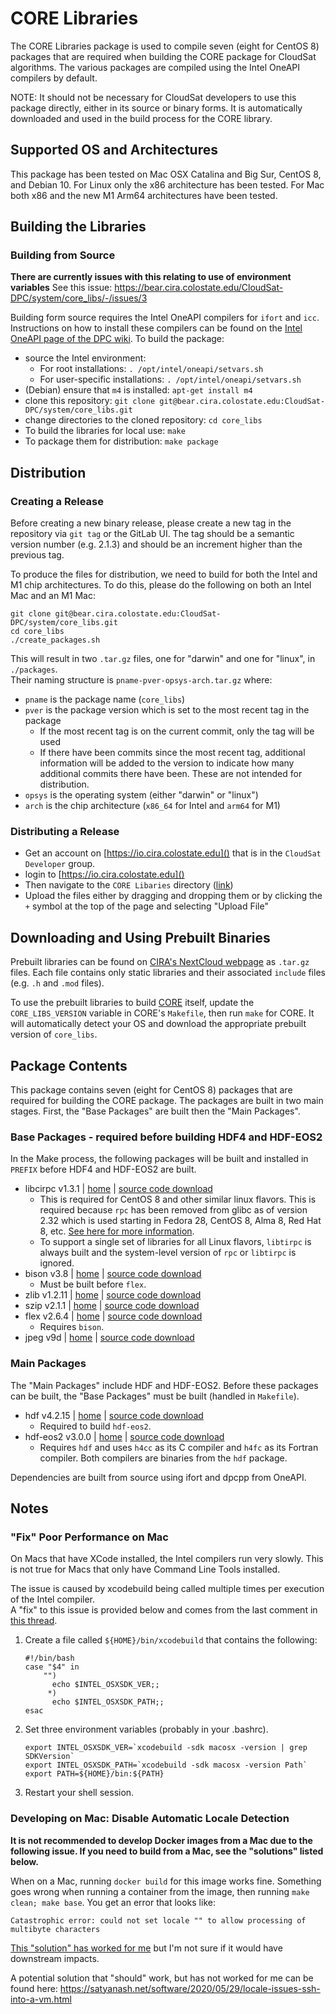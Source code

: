 # CORE Libraries
The CORE Libraries package is used to compile seven (eight for CentOS 8) packages that are required 
when building the CORE package for CloudSat algorithms. The various packages are compiled using the 
Intel OneAPI compilers by default.

NOTE: It should not be necessary for CloudSat developers to use this package directly, either in its 
source or binary forms. It is automatically downloaded and used in the build process for the CORE 
library.

## Supported OS and Architectures
This package has been tested on Mac OSX Catalina and Big Sur, CentOS 8, and Debian 10. For Linux 
only the x86 architecture has been tested. For Mac both x86 and the new M1 Arm64 architectures have 
been tested.

## Building the Libraries

### Building from Source
**There are currently issues with this relating to use of environment variables**
See this issue: https://bear.cira.colostate.edu/CloudSat-DPC/system/core_libs/-/issues/3

Building form source requires the Intel OneAPI compilers for `ifort` and `icc`. Instructions on how 
to install these compilers can be found on the [Intel OneAPI page of the DPC wiki][wiki-oneapi].  To 
build the package:
- source the Intel environment:
  - For root installations: `. /opt/intel/oneapi/setvars.sh`
  - For user-specific installations: `. /opt/intel/oneapi/setvars.sh`
- (Debian) ensure that `m4` is installed: `apt-get install m4`
- clone this repository: `git clone git@bear.cira.colostate.edu:CloudSat-DPC/system/core_libs.git`  
- change directories to the cloned repository: `cd core_libs`
- To build the libraries for local use: `make`
- To package them for distribution: `make package`

## Distribution

### Creating a Release
Before creating a new binary release, please create a new tag in the repository via `git tag` or the 
GitLab UI.  The tag should be a semantic version number (e.g. 2.1.3) and should be an increment 
higher than the previous tag.

To produce the files for distribution, we need to build for both the Intel and M1 chip 
architectures. To do this, please do the following on both an Intel Mac and an M1 Mac:

```
git clone git@bear.cira.colostate.edu:CloudSat-DPC/system/core_libs.git
cd core_libs
./create_packages.sh
```

This will result in two `.tar.gz` files, one for "darwin" and one for "linux", in `./packages`.  
Their naming structure is `pname-pver-opsys-arch.tar.gz` where:
- `pname` is the package name (`core_libs`)
- `pver` is the package version which is set to the most recent tag in the package
  - If the most recent tag is on the current commit, only the tag will be used
  - If there have been commits since the most recent tag, additional information will be added to 
    the version to indicate how many additional commits there have been. These are not intended for 
    distribution.
- `opsys` is the operating system (either "darwin" or "linux")
- `arch` is the chip architecture (`x86_64` for Intel and `arm64` for M1)

### Distributing a Release
- Get an account on [https://io.cira.colostate.edu]() that is in the `CloudSat Developer` group.
- login to [https://io.cira.colostate.edu]()
- Then navigate to the `CORE Libaries` directory ([link](https://io.cira.colostate.edu/f/3447897))
- Upload the files either by dragging and dropping them or by clicking the `+` symbol at the top of 
  the page and selecting "Upload File"

## Downloading and Using Prebuilt Binaries

Prebuilt libraries can be found on [CIRA's NextCloud webpage][nextcloud-core-libs] as `.tar.gz` 
files. Each file contains only static libraries and their associated `include` files (e.g. `.h` and 
`.mod` files).

To use the prebuilt libraries to build [CORE](https://github.com/CIRA-DPC/CORE) itself, update the 
`CORE_LIBS_VERSION` variable in CORE's `Makefile`, then run `make` for CORE.  It will automatically 
detect your OS and download the appropriate prebuilt version of `core_libs`.

## Package Contents

This package contains seven (eight for CentOS 8) packages that are required for building the CORE 
package.  The packages are built in two main stages. First, the "Base Packages" are built then the 
"Main Packages".

### Base Packages - required before building HDF4 and HDF-EOS2
In the Make process, the following packages will be built and installed in `PREFIX` before HDF4 and 
HDF-EOS2 are built.

- libcirpc v1.3.1 | [home][hm-libtirpc] | [source code download][dl-libtirpc]
  - This is required for CentOS 8 and other similar linux flavors. This is required because `rpc` 
    has been removed from glibc as of version 2.32 which is used starting in Fedora 28, CentOS 8, 
    Alma 8, Red Hat 8, etc. [See here for more information][info-glibc-rpc-depr].
  - To support a single set of libraries for all Linux flavors, `libtirpc` is always built and the 
    system-level version of `rpc` or `libtirpc` is ignored.
- bison v3.8 | [home][hm-bison] | [source code download][dl-bison]
  - Must be built before `flex`.
- zlib v1.2.11 | [home][hm-zlib] | [source code download][dl-zlib]
- szip v2.1.1 | [home][hm-szip] | [source code download][dl-szip]
- flex v2.6.4 | [home][hm-flex] | [source code download][dl-flex]
  - Requires `bison`.
- jpeg v9d | [home][hm-jpeg] | [source code download][dl-jpeg]

### Main Packages
The "Main Packages" include HDF and HDF-EOS2. Before these packages can be built, the "Base 
Packages" must be built (handled in `Makefile`).

- hdf v4.2.15 | [home][hm-hdf] | [source code download][dl-hdf]
  - Required to build `hdf-eos2`.
- hdf-eos2 v3.0.0 | [home][hm-hdf-eos] | [source code download][dl-hdf-eos]
  - Requires `hdf` and uses `h4cc` as its C compiler and `h4fc` as its Fortran compiler. Both 
    compilers are binaries from the `hdf` package.

Dependencies are built from source using ifort and dpcpp from OneAPI.

## Notes

### "Fix" Poor Performance on Mac

On Macs that have XCode installed, the Intel compilers run very slowly. This is not true for Macs 
that only have Command Line Tools installed.

The issue is caused by xcodebuild being called multiple times per execution of the Intel compiler.  
A "fix" to this issue is provided below and comes from the last comment in [this 
thread][slow-intel-fix].

1. Create a file called `${HOME}/bin/xcodebuild` that contains the following:
   ```
   #!/bin/bash
   case "$4" in
       "")
         echo $INTEL_OSXSDK_VER;;
        *)
         echo $INTEL_OSXSDK_PATH;;
   esac
   ```

2. Set three environment variables (probably in your .bashrc).
   ```
   export INTEL_OSXSDK_VER=`xcodebuild -sdk macosx -version | grep SDKVersion`
   export INTEL_OSXSDK_PATH=`xcodebuild -sdk macosx -version Path`
   export PATH=${HOME}/bin:${PATH}
   ```

3. Restart your shell session.

### Developing on Mac: Disable Automatic Locale Detection

**It is not recommended to develop Docker images from a Mac due to the following issue. If you need 
to build from a Mac, see the "solutions" listed below.**

When on a Mac, running `docker build` for this image works fine. Something goes wrong when running a 
container from the image, then running `make clean; make base`. You get an error that looks like:

```
Catastrophic error: could not set locale "" to allow processing of multibyte characters
```

[This "solution" has worked for me](https://www.cdslab.org/paramonte/notes/troubleshooting/catastrophic-error-could-not-set-locale/)
but I'm not sure if it would have downstream impacts.

A potential solution that "should" work, but has not worked for me can be found here:
https://satyanash.net/software/2020/05/29/locale-issues-ssh-into-a-vm.html

<!-- Links -->
[hm-libtirpc]: https://git.linux-nfs.org/?p=steved/libtirpc.git
[dl-libtirpc]: https://sourceforge.net/projects/libtirpc/files/libtirpc/1.3.1/libtirpc-1.3.1.tar.bz2/download
[hm-bison]: https://www.gnu.org/software/bison/
[dl-bison]: http://ftp.gnu.org/gnu/bison/bison-3.8.tar.gz
[hm-zlib]: https://www.zlib.net/
[dl-zlib]: https://zlib.net/zlib-1.2.11.tar.gz
[hm-szip]: https://support.hdfgroup.org/doc_resource/SZIP/
[dl-szip]: https://support.hdfgroup.org/ftp/lib-external/szip/2.1.1/src/szip-2.1.1.tar.gz
[hm-flex]: https://github.com/westes/flex/
[dl-flex]: https://github.com/westes/flex/files/981163/flex-2.6.4.tar.gz
[hm-jpeg]: https://ijg.org/
[dl-jpeg]: https://ijg.org/files/jpegsrc.v9d.tar.gz

[hm-hdf]: http://portal.hdfgroup.org/display/HDF4/HDF4
[dl-hdf]: https://support.hdfgroup.org/ftp/HDF/releases/HDF4.2.15/src/hdf-4.2.15.tar.gz
[hm-hdf-eos]: http://hdfeos.org/
[dl-hdf-eos]: https://git.earthdata.nasa.gov/projects/DAS/repos/hdfeos/raw/hdf-eos2-3.0-src.tar.gz?at=3128a738021501c821549955f6c78348e5f33850

[info-glibc-rpc-depr]: https://sourceware.org/pipermail/libc-announce/2020/000029.html
[nextcloud-core-libs]: https://io.cira.colostate.edu/s/Tb5fraZDsAeeRX8
[wiki-oneapi]: https://bear.cira.colostate.edu/groups/CloudSat-DPC/-/wikis/Intel-OneAPI/1.-Installation
[slow-intel-fix]: https://community.intel.com/t5/Intel-oneAPI-HPC-Toolkit/slow-execution-of-ifort-icpc-on-MacOSX-catalina/m-p/1292633/highlight/true#M8487
